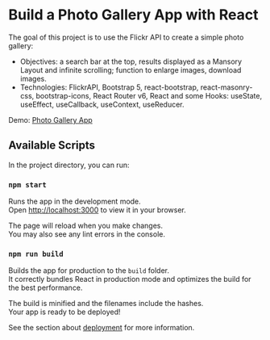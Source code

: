 # Build a Photo Gallery App with React

The goal of this project is to use the Flickr API to create a simple photo gallery:
- Objectives: a search bar at the top, results displayed as a Mansory Layout and infinite scrolling; function to enlarge images, download images.
- Technologies: FlickrAPI, Bootstrap 5, react-bootstrap, react-masonry-css, bootstrap-icons, React Router v6, React and some Hooks: useState, useEffect, useCallback, useContext, useReducer.

Demo: [Photo Gallery App](https://vercel.com/hatrieudat/photo-gallery-app)

## Available Scripts

In the project directory, you can run:

### `npm start`

Runs the app in the development mode.\
Open [http://localhost:3000](http://localhost:3000) to view it in your browser.

The page will reload when you make changes.\
You may also see any lint errors in the console.

### `npm run build`

Builds the app for production to the `build` folder.\
It correctly bundles React in production mode and optimizes the build for the best performance.

The build is minified and the filenames include the hashes.\
Your app is ready to be deployed!

See the section about [deployment](https://facebook.github.io/create-react-app/docs/deployment) for more information.